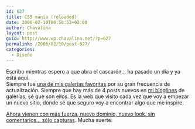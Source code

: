 ```yaml
---
id: 627
title: CSS mania (reloaded)
date: 2006-02-10T06:58:52+02:00
author: Chavalina
layout: post
guid: http://www.wp.chavalina.net/?p=627
permalink: /2006/02/10/post-627/
categories:
  - Diseño
---
```

Escribo mientras espero a que abra el cascarón… ha pasado un día y ya está aquí.  
Siempre fue <a href="http://chavalina.net/comentar.php?idpost=423" target="_blank">una de mis galerías favoritas</a> por su gran frecuencia de actualización. Siempre que hay más de 4 posts nuevos en <a href="http://bloglines.com/public/chavalina" target="_blank">mi bloglines</a> de galerías, sé que son ellos. Es la web que visito cada vez que voy a empezar un nuevo sitio, donde sé que seguro voy a encontrar algo que me inspire.

<a href="http://www.cssmania.com" target="_blank">Ahora vienen con más fuerza, nuevo dominio, nuevo look, sin comentarios… sólo capturas</a>. Mucha suerte.